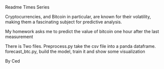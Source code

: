 Readme Times Series

Cryptocurrencies, and Bitcoin in particular, are known for their volatility, making them a fascinating subject for predictive analysis.

My homework asks me to predict the value of bitcoin one hour after the last measurement

There is Two files.
Preprocess.py take the csv file into a panda dataframe.
forecast_btc.py,  build the model, train it and show some visualization

By Ced
